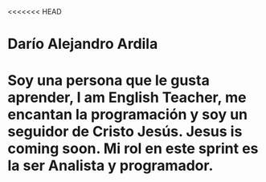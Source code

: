 <<<<<<< HEAD
# Darío Alejandro Ardila
Soy una persona que le gusta aprender, I am English Teacher, me encantan la programación y soy un seguidor de Cristo Jesús. Jesus is coming soon. Mi rol en este sprint es la ser Analista y programador.
=======

